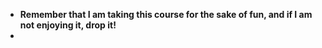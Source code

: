 - **Remember that I am taking this course for the sake of fun, and if I am not enjoying it, drop it!**
-
